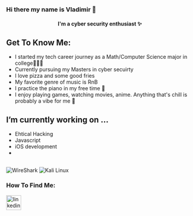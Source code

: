### Hi there my name is Vladimir  👋


<h4 align="center">
    I'm a cyber security enthusiast  ✨
</h4>

## Get To Know Me:

- I started my tech career journey as a Math/Computer Science major in college👩🏾‍💻
- Currently pursuing my Masters in cyber secuirty 
- I love pizza and some good fries 
- My favorite genre of music is RnB 
- I practice the piano in my free time  🎹
- I enjoy playing games, watching movies, anime. Anything that's chill is probably a vibe for me 🥳

## I’m currently working on ...

- Ehtical Hacking 
- Javascript
- iOS development 
- 

## 

![WireShark](https://img.shields.io/badge/-Wireshark-%231679A7?style=for-the-badge&logo=wireshark&logoColor=white) 
![Kali Linux ](https://img.shields.io/badge/-Kali%20Linux-%23557C94?style=for-the-badge&logo=kalilinux&logoColor=white)
### How To Find Me:

[<img src='https://cdn.jsdelivr.net/npm/simple-icons@3.0.1/icons/linkedin.svg' alt='linkedin' height='40'>](https://www.linkedin.com/in/valexis/)  

